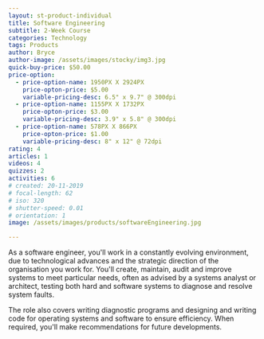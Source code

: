 ```yaml
---
layout: st-product-individual
title: Software Engineering
subtitle: 2-Week Course
categories: Technology
tags: Products
author: Bryce
author-image: /assets/images/stocky/img3.jpg
quick-buy-price: $50.00
price-option:
  - price-option-name: 1950PX X 2924PX
    price-opton-price: $5.00
    variable-pricing-desc: 6.5" x 9.7" @ 300dpi
  - price-option-name: 1155PX X 1732PX
    price-opton-price: $3.00
    variable-pricing-desc: 3.9" x 5.8" @ 300dpi
  - price-option-name: 578PX X 866PX
    price-opton-price: $1.00
    variable-pricing-desc: 8" x 12" @ 72dpi
rating: 4
articles: 1
videos: 4
quizzes: 2
activities: 6
# created: 20-11-2019
# focal-length: 62
# iso: 320
# shutter-speed: 0.01
# orientation: 1
image: /assets/images/products/softwareEngineering.jpg

---
```


As a software engineer, you'll work in a constantly evolving environment, due to technological advances and the strategic direction of the organisation you work for. You'll create, maintain, audit and improve systems to meet particular needs, often as advised by a systems analyst or architect, testing both hard and software systems to diagnose and resolve system faults.

The role also covers writing diagnostic programs and designing and writing code for operating systems and software to ensure efficiency. When required, you'll make recommendations for future developments.
